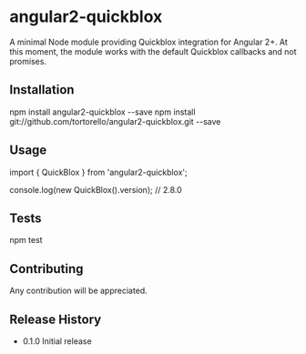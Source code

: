 angular2-quickblox
==================

A minimal Node module providing Quickblox integration for Angular 2+. At this moment, the module works with the default
Quickblox callbacks and not promises.

## Installation

  npm install angular2-quickblox --save
  npm install git://github.com/tortorello/angular2-quickblox.git --save

## Usage

  import { QuickBlox } from 'angular2-quickblox';
  
  console.log(new QuickBlox().version); // 2.8.0

## Tests

  npm test

## Contributing

Any contribution will be appreciated.

## Release History

* 0.1.0 Initial release